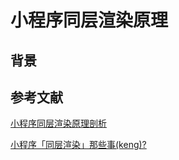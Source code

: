 # 小程序同层渲染原理

## 背景

## 参考文献

[小程序同层渲染原理剖析](https://developers.weixin.qq.com/community/develop/article/doc/000c4e433707c072c1793e56f5c813)

[小程序「同层渲染」那些事(keng)?](https://juejin.cn/post/6881502813105422349)
